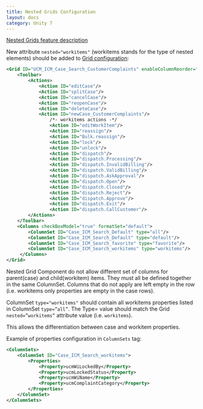 ```yaml
---
title: Nested Grids Configuration
layout: docs
category: Unity 7
---
```

[Nested Grids feature description](../../components/grid/nested-grids)  

New attribute `nested="workitems"` (workitems stands for the type of nested elements) should be added to [Grid configuration](../grids):  

```xml
<Grid ID="UCM_ICM_Case_Search_CustomerComplaints" enableColumnReorder="false" groupSearchResults="false"  nested="workitems">
	<Toolbar>
		<Actions>
			<Action ID="editCase"/>
			<Action ID="splitCase"/>
			<Action ID="cancelCase"/>
			<Action ID="reopenCase"/>
			<Action ID="deleteCase"/>
			<Action ID="newCase_CustomerComplaints"/>				
				/*- workitems actions -*/
				<Action ID="editWorkItem"/>
				<Action ID="reassign"/>
				<Action ID="Bulk.reassign"/>
				<Action ID="lock"/>
				<Action ID="unlock"/>
				<Action ID="dispatch"/>
				<Action ID="dispatch.Processing"/>
				<Action ID="dispatch.InvalidBilling"/>
				<Action ID="dispatch.ValidBilling"/>
				<Action ID="dispatch.AskApproval"/>
				<Action ID="dispatch.Open"/>
				<Action ID="dispatch.Closed"/>
				<Action ID="dispatch.Reject"/>
				<Action ID="dispatch.Approve"/>
				<Action ID="dispatch.Exit"/>
				<Action ID="dispatch.CallCustomer"/>
		</Actions>
	</Toolbar>
    <Columns checkBoxModel="true" formatSet="default">
		<ColumnSet ID="Case_ICM_Search_Default" type="all"/>
		<ColumnSet ID="Case_ICM_Search_Default" type="default"/>
		<ColumnSet ID="Case_ICM_Search_favorite" type="favorite"/>
		<ColumnSet ID="Case_ICM_Search_workitems" type="workitems"/>
     </Columns>
</Grid>
```

Nested Grid Component do not allow different set of columns for parent(case) and child(workitem) items. They must all be defined together in the same ColumnSet. Columns that do not apply are left empty in the row (i.e. workitems only properties are empty in the case rows).

ColumnSet `type="workitems"` should contain all workitems properties listed in ColumnSet `type=”all”`. The Type= value should match the Grid `nested=”workitems”` attribute value (i.e. `workitems`).

This allows the differentiation between case and workitem properties.

Example of properties configuration in `ColumnSets` tag:

```xml
<ColumnSets>
	<ColumnSet ID="Case_ICM_Search_workitems">
		<Properties>
			<Property>ucmWiLockedBy</Property>
			<Property>ucmLockedStatus</Property>
			<Property>ucmWiName</Property>
			<Property>ucmComplaintCategory</Property>
		</Properties>
	</ColumnSet>
</ColumnSets>
```
